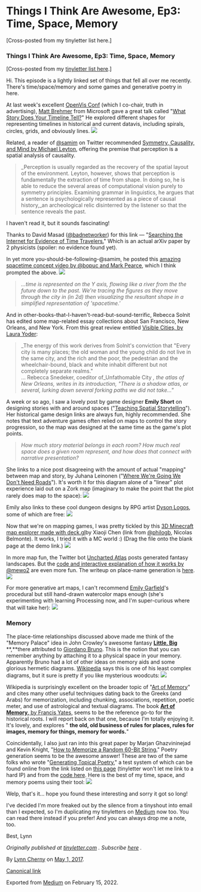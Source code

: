 # Things I Think Are Awesome, Ep3: Time, Space, Memory

[Cross-posted from my tinyletter list here.]

### Things I Think Are Awesome, Ep3: Time, Space, Memory

[Cross-posted from my [tinyletter list here](https://tinyletter.com/arnicas).]

Hi. This episode is a lightly linked set of things that fell all over me recently. There's time/space/memory and some games and generative poetry in here.

At last week's excellent [OpenVis Conf](https://openvisconf.com/) (which I co-chair, truth in advertising), [Matt Brehmer](http://mattbrehmer.github.io/#talks) from Microsoft gave a great talk called "[What Story Does Your Timeline Tell?](http://mattbrehmer.github.io/pubs/ovc2017.pdf)" He explored different shapes for representing timelines in historical and current datavis, including spirals, circles, grids, and obviously lines.
![](./img/0*HypSruEebAvGFOaT.png)

Related, a reader of [@samim](https://twitter.com/samim?ref_src=twsrc%5Egoogle%7Ctwcamp%5Eserp%7Ctwgr%5Eauthor) on Twitter recommended [Symmetry, Causality, and Mind by Michael Leyton](https://mitpress.mit.edu/books/symmetry-causality-mind), offering the premise that perception is a spatial analysis of causality.

> _Perception is usually regarded as the recovery of the spatial layout of the environment. Leyton, however, shows that perception is fundamentally the extraction of time from shape. In doing so, he is able to reduce the several areas of computational vision purely to symmetry principles. Examining grammar in linguistics, he argues that a sentence is psychologically represented as a piece of causal history,_an archeological relic disinterred by the listener so that the sentence reveals the past.

I haven't read it, but it sounds fascinating!

Thanks to David Masad ([@badnetworker](https://twitter.com/badnetworker?lang=en)) for this link — "[Searching the Internet for Evidence of Time Travelers.](https://arxiv.org/pdf/1312.7128.pdf)" Which is an actual arXiv paper by 2 physicists (spoiler: no evidence found yet).

In yet more you-should-be-following-@samim, he posted this [amazing spacetime concept video by @bopuc and Mark Pearce](http://markpearce.ca/project/spacetime), which I think prompted the above.
![](./img/0*s1BlCzcOXxzdKlyQ.png)
> _...time is represented on the Y axis, flowing like a river from the the future down to the past. We're tracing the figures as they move through the city in (in 2d) then visualizing the resultant shape in a simplified representation of 'spacetime.'_

And in other-books-that-I-haven't-read-but-sound-terrific, Rebecca Solnit has edited some map-related essay collections about San Francisco, New Orleans, and New York. From this great review entitled [Visible Cities, by Laura Yoder](http://www.publicbooks.org/visible-cities/?utm_content=buffer07155&utm_medium=social&utm_source=twitter.com&utm_campaign=buffer):

> _The energy of this work derives from Solnit's conviction that "Every city is many places; the old woman and the young child do not live in the same city, and the rich and the poor, the pedestrian and the wheelchair-bound, black and white inhabit different but not completely separate realms."<br> ... Rebecca Snedeker, coeditor of_Unfathomable City _, the atlas of New Orleans, writes in its introduction, "There is a shadow atlas, or several, lurking down several forking paths we did not take..."_

A week or so ago, I saw a lovely post by game designer **Emily Short** on designing stories with and around spaces ("[Teaching Spatial Storytelling](https://emshort.blog/2017/04/21/mailbag-teaching-spatial-storytelling/)"). Her historical game design links are always fun, highly recommended. She notes that text adventure games often relied on maps to control the story progression, so the map was designed at the same time as the game's plot points.

> _How much story material belongs in each room? How much real space does a given room represent, and how does that connect with narrative presentation?_

She links to a nice post disagreeing with the amount of actual "mapping" between map and story, by Juhana Leinonen ("[Where We're Going We Don't Need Roads](http://nitku.net/blog/2015/10/we-dont-need-roads/)"). It's worth it for this diagram alone of a "linear" plot experience laid out on a Zork map (imaginary to make the point that the plot rarely does map to the space):
![](./img/0*17MZLdCSrA3ty9qF.png)

Emily also links to these cool dungeon designs by RPG artist [Dyson Logos](http://dysonlogos.com/), some of which are free:
![](./img/0*hgedmf6b2EPHhBUj.jpg)

Now that we're on mapping games, I was pretty tickled by this [3D Minecraft map explorer made with deck.gl](http://uber.github.io/deck.gl/blog/2017/rendering-minecraft-with-deckgl)by Xiaoji Chen (link from [@philogb](https://twitter.com/philogb), Nicolas Belmonte). It works, I tried it with a MC world :) (Drag the file onto the blank page at the demo link.)
![](./img/0*ubBKPn9ftoGQ-7wi.png)

In more map fun, the Twitter bot [Uncharted Atlas](https://twitter.com/unchartedatlas) posts generated fantasy landscapes. But the [code and interactive explanation of how it works by @mewo2](http://mewo2.com/notes/terrain/) are even more fun. The writeup on place-name generation is [here](http://mewo2.com/notes/naming-language/).
![](./img/0*PaJIjFXKCdWZeZVA.png)

For more generative art maps, I can't recommend [Emily Garfield](https://www.emilygarfield.com/)'s procedural but still hand-drawn watercolor maps enough (she's experimenting with learning Processing now, and I'm super-curious where that will take her):
![](./img/0*mYd1t8hchU5G3DgL.png)

### Memory

The place-time relationships discussed above made me think of the "Memory Palace" idea in John Crowley's awesome fantasy [**Little, Big**](https://en.wikipedia.org/wiki/Little,_Big) **,**there attributed to [Giordano Bruno](https://en.wikipedia.org/wiki/Giordano_Bruno). This is the notion that you can remember anything by attaching it to a physical space in your memory. Apparently Bruno had a lot of other ideas on memory aids and some glorious hermetic diagrams. [Wikipedia](https://en.wikipedia.org/wiki/Giordano_Bruno) says this is one of his least complex diagrams, but it sure is pretty if you like mysterious woodcuts:
![](./img/0*j2jadNTKiqpJSYld.gif)

Wikipedia is surprisingly excellent on the broader topic of "[Art of Memory](https://en.wikipedia.org/wiki/Art_of_memory)" and cites many other useful techniques dating back to the Greeks (and Arabs) for memorization, including chunking, associations, repetition, poetic meter, and use of astrological and textual diagrams. The book [**Art of Memory,** by Francis Yates](https://www.amazon.com/Art-Memory-Frances-Yates-ebook/dp/B005TKD6UC/ref=sr_1_1?ie=UTF8&qid=1493666142&sr=8-1&keywords=art+of+memory), seems to be the reference go-to for the historical roots. I will report back on that one, because I'm totally enjoying it. It's lovely, and explores " **the old, old business of rules for places, rules for images, memory for things, memory for words.**"

Coincidentally, I also just ran into this great paper by Marjan Ghazvininejad and Kevin Knight, "[How to Memorize a Random 60-Bit String.](http://www.isi.edu/natural-language/mt/memorize-random-60.pdf)" Poetry generation seems to be the awesome answer! These are two of the same folks who wrote "[Generating Topical Poetry](http://www.isi.edu/natural-language/mt/generating-topical-poetry.pdf)," a test system of which can be found online from the link listed on [this page](https://github.com/shixing/poem/tree/master/poem_submit) (tinyletter won't let me link to a hard IP) and from the [code here](https://github.com/shixing/poem). Here is the best of my time, space, and memory poems using their tool:
![](./img/0*xpp5bX0DAYvmL5YR.png)

Welp, that's it... hope you found these interesting and sorry it got so long!

I've decided I'm more freaked out by the silence from a tinyshout into email than I expected, so I'm duplicating my tinyletters on [Medium](https://medium.com/@lynn_72328/latest) now too. You can read there instead if you prefer! And you can always drop me a note, too.

Best, Lynn

_Originally published at_ [_tinyletter.com_](http://tinyletter.com/arnicas/letters/things-i-think-are-awesome-ep3-time-space-memory) _. Subscribe_ [_here_](https://tinyletter.com/arnicas) _._

By [Lynn Cherny](https://medium.com/@lynn-72328) on [<time>May 1, 2017</time>](https://medium.com/p/6a61a6bde2fa).

[Canonical link](https://medium.com/@lynn-72328/things-i-think-are-awesome-ep3-time-space-memory-6a61a6bde2fa)

Exported from [Medium](https://medium.com) on February 15, 2022.

